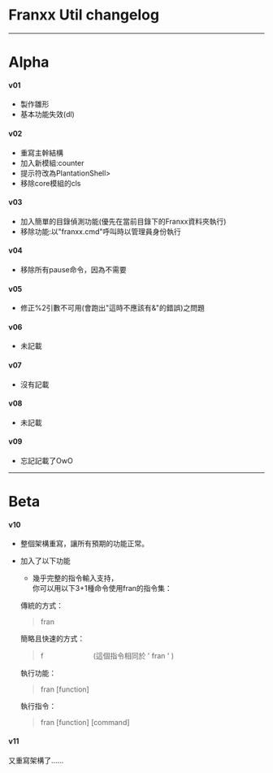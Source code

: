 # Franxx Util changelog

***

# Alpha

#### v01

+ 製作雛形
+ 基本功能失效(dl)

#### v02

+ 重寫主幹結構
+ 加入新模組:counter
+ 提示符改為PlantationShell>
+ 移除core模組的cls

#### v03

+ 加入簡單的目錄偵測功能(優先在當前目錄下的Franxx資料夾執行)
+ 移除功能:以"franxx.cmd"呼叫時以管理員身份執行

#### v04

+ 移除所有pause命令，因為不需要

#### v05

+ 修正%2引數不可用(會跑出"這時不應該有&"的錯誤)之問題

#### v06

+ 未記載

#### v07

+ 沒有記載

#### v08

+ 未記載

#### v09

+ 忘記記載了OwO

***
# Beta
#### v10

+ 整個架構重寫，讓所有預期的功能正常。
+ 加入了以下功能
  + 幾乎完整的指令輸入支持，<br>
  你可以用以下3+1種命令使用fran的指令集：<br>
  
  傳統的方式：<br>
  >fran

  簡略且快速的方式：<br>
  >f&emsp;&emsp;&emsp;&emsp;&emsp;&emsp;&emsp;(這個指令相同於 ' fran ' )

  執行功能：
  >fran [function]
  
  執行指令：
  >fran [function] [command]

#### v11
又重寫架構了......